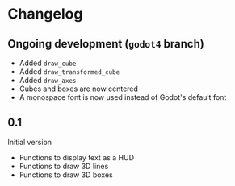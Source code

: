Changelog
=============



Ongoing development (`godot4` branch)
--------------------------------------

- Added `draw_cube`
- Added `draw_transformed_cube`
- Added `draw_axes`
- Cubes and boxes are now centered
- A monospace font is now used instead of Godot's default font


0.1
-----

Initial version

- Functions to display text as a HUD
- Functions to draw 3D lines
- Functions to draw 3D boxes
